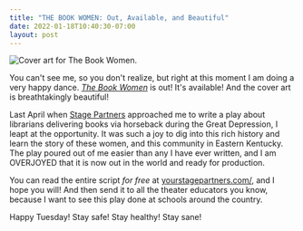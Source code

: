 ```yaml
---
title: "THE BOOK WOMEN: Out, Available, and Beautiful"
date: 2022-01-18T10:40:30-07:00
layout: post
---
```


![Cover art for *The Book Women*.](/images/the-book-woman.jpg)

You can't see me, so you don't realize, but right at this moment I am doing a very happy dance. [*The Book Women*](https://www.yourstagepartners.com/products/the-book-women) is out! It's available! And the cover art is breathtakingly beautiful!

Last April when [Stage Partners](https://www.yourstagepartners.com/) approached me to write a play about librarians delivering books via horseback during the Great Depression, I leapt at the opportunity. It was such a joy to dig into this rich history and learn the story of these women, and this community in Eastern Kentucky. The play poured out of me easier than any I have ever written, and I am OVERJOYED that it is now out in the world and ready for production.

You can read the entire script *for free* at [yourstagepartners.com/](https://www.yourstagepartners.com/), and I hope you will! And then send it to all the theater educators you know, because I want to see this play done at schools around the country.

Happy Tuesday! Stay safe! Stay healthy! Stay sane!
